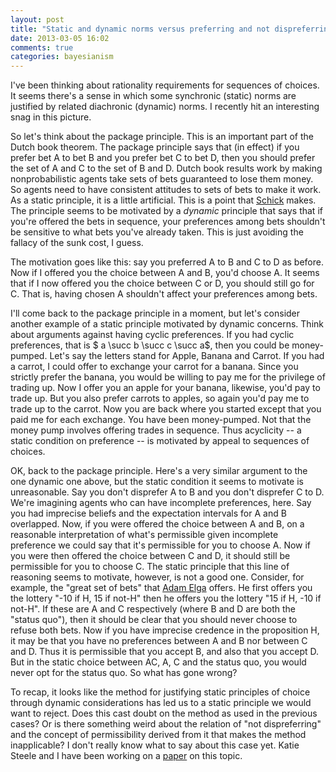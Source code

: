 ```yaml
---
layout: post
title: "Static and dynamic norms versus preferring and not dispreferring"
date: 2013-03-05 16:02
comments: true
categories: bayesianism 
---
```

I've been thinking about rationality requirements for sequences of choices.
It seems there's a sense in which some synchronic (static) norms
are justified by related diachronic (dynamic) norms.
I recently hit an interesting snag in this picture.

<!-- more -->

So let's think about the package principle.
This is an important part of the Dutch book theorem.
The package principle says that (in effect) if you prefer
bet A to bet B and you prefer bet C to bet D,
then you should prefer the set of A and C to the set of B and D.
Dutch book results work by making nonprobabilistic agents take sets of bets
guaranteed to lose them money.
So agents need to have consistent attitudes to sets of bets to make it work.
As a static principle, it is a little artificial.
This is a point that [Schick](http://philpapers.org/rec/SCHDBA) makes.
The principle seems to be motivated by a *dynamic* principle that says that
if you're offered the bets in sequence,
your preferences among bets shouldn't be sensitive to what bets you've already taken.
This is just avoiding the fallacy of the sunk cost, I guess.

The motivation goes like this:
say you preferred A to B and C to D as before.
Now if I offered you the choice between A and B,
you'd choose A.
It seems that if I now offered you the choice between C or D,
you should still go for C.
That is,
having chosen A shouldn't affect your preferences among bets.

I'll come back to the package principle in a moment,
but let's consider another example of a static principle motivated by dynamic concerns.
Think about arguments against having cyclic preferences.
If you had cyclic preferences, that is $ a \succ b \succ c \succ a$,
then you could be money-pumped.
Let's say the letters stand for Apple, Banana and Carrot.
If you had a carrot, I could offer to exchange your carrot for a banana.
Since you strictly prefer the banana, you would be willing to pay me for the privilege of trading up.
Now I offer you an apple for your banana, likewise, you'd pay to trade up.
But you also prefer carrots to apples, so again you'd pay me to trade up to the carrot.
Now you are back where you started except that you paid me for each exchange.
You have been money-pumped.
Not that the money pump involves offering trades in sequence.
Thus acyclicity -- a static condition on preference --
is motivated by appeal to sequences of choices.

OK, back to the package principle.
Here's a very similar argument to the one dynamic one above,
but the static condition it seems to motivate is unreasonable.
Say you don't disprefer A to B and you don't disprefer C to D.
We're imagining agents who can have incomplete preferences, here.
Say you had imprecise beliefs and the expectation intervals for A and B overlapped.
Now, if you were offered the choice between A and B,
on a reasonable interpretation of what's permissible given incomplete preference
we could say that it's permissible for you to choose A.
Now if you were then offered the choice between C and D,
it should still be permissible for you to choose C.
The static principle that this line of reasoning seems to motivate, however,
is not a good one.
Consider, for example, the "great set of bets" that 
[Adam Elga](http://www.princeton.edu/~adame/papers/sharp/elga-subjective-probabilities-should-be-sharp.pdf)
offers.
He first offers you the lottery "-10 if H, 15 if not-H" then he offers you the lottery "15 if H, -10 if not-H".
If these are A and C respectively (where B and D are both the "status quo"),
then it should be clear that you should never choose to refuse both bets.
Now if you have imprecise credence in the proposition H, 
it may be that you have no preferences between A and B nor between C and D.
Thus it is permissible that you accept B, and also that you accept D.
But in the static choice between AC, A, C and the status quo, you would never
opt for the status quo.
So what has gone wrong?

To recap, it looks like the method for justifying static principles of choice through
dynamic considerations has led us to a static principle we would want to reject.
Does this cast doubt on the method as used in the previous cases?
Or is there something weird about the relation of "not dispreferring" and the
concept of permissibility derived from it that makes the method inapplicable?
I don't really know what to say about this case yet.
Katie Steele and I have been working on a [paper](http://www.seamusbradley.net/Papers/elga.pdf)
on this topic.

